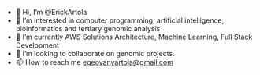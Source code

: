 - 👋 Hi, I’m @ErickArtola
- 👀 I’m interested in computer programming, artificial intelligence, bioinformatics and tertiary genomic analysis
- 🌱 I’m currently AWS Solutions Architecture, Machine Learning, Full Stack Development
- 💞️ I’m looking to collaborate on genomic projects.
- 📫 How to reach me egeovanyartola@gmail.com

<!---
ErickArtola/ErickArtola is a ✨ special ✨ repository because its `README.md` (this file) appears on your GitHub profile.
You can click the Preview link to take a look at your changes.
--->
